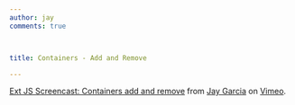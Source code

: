 ```yaml
---
author: jay
comments: true



title: Containers - Add and Remove

---
```


[Ext JS Screencast: Containers add and remove](http://vimeo.com/12455839) from [Jay Garcia](http://vimeo.com/tdgi) on [Vimeo](http://vimeo.com).
